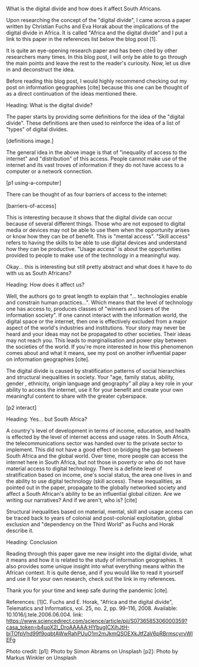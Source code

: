 What is the digital divide and how does it affect South Africans.

Upon researching the concept of the "digital divide", I came across a paper written by Christian Fuchs and Eva Horak about the implications of the digital
divide in Africa. It is called "Africa and the digital divide" and I put a link to this paper in the references list below the blog post [1].

It is quite an eye-opening research paper and has been cited by other researchers many times. In this blog post, I will only be able to go through the main 
points and leave the rest to the reader's curiosity. Now, let us dive in and deconstruct the idea.

Before reading this blog post, I would highly recommend checking out my post on information geographies [cite] because this one can be thought of as a direct
continuation of the ideas mentioned there.

Heading: What is the digital divide?

The paper starts by providing some definitions for the idea of the "digital divide". These definitions are then used to reinforce the idea of a list of 
"types" of digital divides.

[definitions image.]

The general idea in the above image is that of "inequality of access to the internet" and "distribution" of this access. People cannot make use of the 
internet and its vast troves of information if they do not have access to a computer or a network connection.

[p1 using-a-computer]

There can be thought of as four barriers of access to the internet:

[barriers-of-access]

This is interesting because it shows that the digital divide can occur because of several different things. Those who are not exposed to digital media or 
devices may not be able to use them when the opportunity arises or know how they can be of benefit. This is "mental access". "Skill access" refers to 
having the skills to be able to use digital devices and understand how they can be productive. "Usage access" is about the opportunities provided to people
to make use of the technology in a meaningful way.

Okay... this is interesting but still pretty abstract and what does it have to do with us as South Africans?

Heading: How does it affect us?

Well, the authors go to great length to explain that "... technologies enable and constrain human practices...". Which means that the level of technology one 
has access to, produces classes of "winners and losers of the information society". If one cannot interact with the information world, the digital space or the
internet, then one is effectively excluded from a major aspect of the world's industries and institutions. Your story may never be heard and your ideas may 
not be propagated to other societies. Their ideas may not reach you. This leads to marginalisation and power play between the societies of the world. If 
you're more interested in how this phenomenon comes about and what it means, see my post on another influential paper on information geographies [cite].

The digital divide is caused by stratification patterns of social hierarchies and structural inequalities in society. Your "age, family status, ability, gender
, ethnicity, origin language and geography" all play a key role in your ability to access the internet, use it for your benefit and create your own meaningful
content to share with the greater cyberspace.

[p2 interact]

Heading: Yes... but South Africa?

A country's level of development in terms of income, education, and health is effected by the level of internet access and usage rates. In South Africa, 
the telecommunications sector was handed over to the private sector to implement. This did not have a good effect on bridging the gap between South Africa 
and the global world. Over time, more people can access the internet here in South Africa, but not those in poverty or who do not have
material access to digital technology. There is a definite level of stratification based on income, one's social status, the area one lives in and the ability 
to use digital technology (skill access). These inequalities, as pointed out in the paper, propagate to the globally networked society and affect a South 
African's ability to be an influential global citizen. Are we writing our narratives? And if we aren't, who is? [cite]

Structural inequalities based on material, mental, skill and usage access can be traced back to years of colonial and post-colonial exploitation, global 
exclusion and "dependency on the Third World" as Fuchs and Horak describe it.

Heading: Conclusion

Reading through this paper gave me new insight into the digital divide, what it means and how it is related to the study of information geographies. It also
provides some unique insight into what everything means within the African context. It is quite dense, and if you would like to read it yourself and use it
for your own research, check out the link in my references.

Thank you for your time and keep safe during the pandemic [cite].

References:
[1]C. Fuchs and E. Horak, "Africa and the digital divide", Telematics and Informatics, vol. 25, no. 2, pp. 99-116, 2008. Available: 10.1016/j.tele.2006.06.004.
link: https://www.sciencedirect.com/science/article/pii/S0736585306000359?casa_token=b4uoX2I_DroAAAAA:HYbugICXjhJtH-bjTOfpVhd99f9oqbtAWwRahPUuO1m2mJkmQSOEXkJtfZaV6pRBrmscyrvWlEFg


Photo credit:
[p1]: Photo by Simon Abrams on Unsplash
[p2]: Photo by Markus Winkler on Unsplash